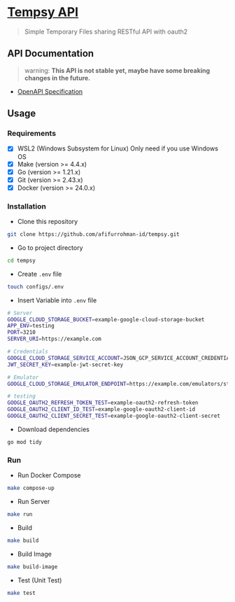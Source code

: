 # [Tempsy API](https://api.tempsy.afifurrohman.my.id)

> Simple Temporary Files sharing RESTful API with oauth2
  
## API Documentation

> warning: **This API is not stable yet, maybe have some breaking changes in the future.**

- [OpenAPI Specification](api/openapi-spec.yaml)

## Usage

### Requirements

- [x] WSL2 (Windows Subsystem for Linux) Only need if you use Windows OS
- [x] Make (version >= 4.4.x)
- [x] Go (version >= 1.21.x)
- [x] Git (version >= 2.43.x)
- [x] Docker (version >= 24.0.x)

### Installation

- Clone this repository

```sh
git clone https://github.com/afifurrohman-id/tempsy.git
```

- Go to project directory

```sh
cd tempsy
```

- Create `.env` file

```sh
touch configs/.env
```

- Insert Variable into `.env` file

```sh
# Server
GOOGLE_CLOUD_STORAGE_BUCKET=example-google-cloud-storage-bucket
APP_ENV=testing
PORT=3210
SERVER_URI=https://example.com

# Credentials
GOOGLE_CLOUD_STORAGE_SERVICE_ACCOUNT=JSON_GCP_SERVICE_ACCOUNT_CREDENTIAL
JWT_SECRET_KEY=example-jwt-secret-key

# Emulator
GOOGLE_CLOUD_STORAGE_EMULATOR_ENDPOINT=https://example.com/emulators/storage/v1

# testing
GOOGLE_OAUTH2_REFRESH_TOKEN_TEST=example-oauth2-refresh-token
GOOGLE_OAUTH2_CLIENT_ID_TEST=example-google-oauth2-client-id
GOOGLE_OAUTH2_CLIENT_SECRET_TEST=example-google-oauth2-client-secret
```

- Download dependencies

```sh
go mod tidy
```

### Run

- Run Docker Compose

```sh
make compose-up
```

- Run Server

```sh
make run
```

- Build

```sh
make build
```

- Build Image

```sh
make build-image
```

- Test (Unit Test)

```sh
make test
```
